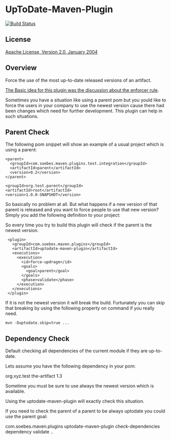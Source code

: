 UpToDate-Maven-Plugin
=====================

[![Build Status](https://buildhive.cloudbees.com/job/khmarbaise/job/uptodate-maven-plugin/badge/icon)](https://buildhive.cloudbees.com/job/khmarbaise/job/uptodate-maven-plugin/)

License
-------
[Apache License, Version 2.0, January 2004](http://www.apache.org/licenses/)


Overview
--------

Force the use of the most up-to-date released versions of an artifact.

[The Basic idea for this plugin was the discussion about the enforcer rule](http://jira.codehaus.org/browse/MENFORCER-190).

Sometimes you have a situation like using a parent pom but you yould like to
force the users in your company to use the newest version cause there had been changes
which need for further development. This plugin can help in such situations.

Parent Check
------------

The following pom snippet will show an example of a usual project which 
is using a parent:

    <parent>
      <groupId>com.soebes.maven.plugins.test.integration</groupId>
      <artifactId>parent</artifactId>
      <version>0.2</version>
    </parent>

    <groupId>org.test.parent</groupId>
    <artifactId>root</artifactId>
    <version>1.0.0-SNAPSHOT</version>

So basically no problem at all. But what happens if a new version 
of that parent is released and you want to force people to use that
new version? Simply you add the following definition to your project:

So every time you try to build this plugin will check if
the parent is the newest version. 

     <plugin>
       <groupId>com.soebes.maven.plugins</groupId>
       <artifactId>uptodate-maven-plugin</artifactId>
       <executions>
         <execution>
           <id>force-updrage</id>
           <goals>
             <goal>parent</goal>
           </goals>
           <phase>validate</phase>
         </execution>
       </executions>
     </plugin>

If it is not the newest version it will break the build.
Furtunately you can skip that breaking by using the following
property on command if you really need.

    mvn -Duptodate.skip=true ...

Dependency Check
----------------

Default
  checking all dependencies of the current module if they are up-to-date.


Lets assume you have the following dependency in your pom:


  <dependency>
    <groupId>org.xyz.test</groupId>
    <artifactId>the-artifact</artifact>
    <version>1.3</version>
  </dependency>

Sometime you must be sure to use always the newest version which is available.

Using the uptodate-maven-plugin will exactly check this situation.


If you need to check the parent of a parent to be always uptodate you
could use the parent goal:


 <plugins>
   <plugin>
     <groupId>com.soebes.maven.plugins</groupId>
     <artifactId>uptodate-maven-plugin</artifactId>
     <executions>
       <execution>
         <id>check-dependencies</id>
         <goals>
           <goal>dependency</goal>
         </goals>
         <phase>validate</phase>
       </execution>
     </executions>
   </plugin>
   ..
 </plugins>


